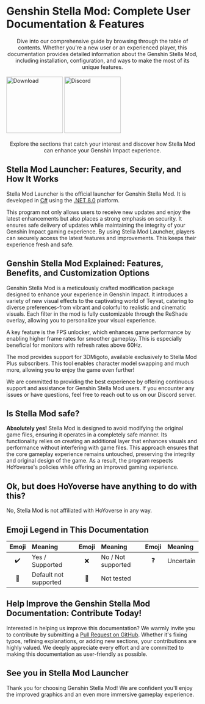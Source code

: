 [//]: # (Title: Genshin Stella Mod: Installation, Features, and Complete Guide)
[//]: # (Description: Learn how to install and use Genshin Stella Mod to enhance your Genshin Impact experience. Discover features like ReShade, FPS Unlocker, and 3DMigoto, all while maintaining game safety.)
[//]: # (Tags: Genshin Stella Mod, Stella Mod installation guide, Genshin Impact mods, ReShade for Genshin Impact, FPS Unlocker benefits, 3DMigoto customization, Stella Mod safety, secure Genshin mods, Stella Mod features, Genshin Stella Mod user documentation, Stella Mod Plus)
[//]: # (Canonical: /genshin-stella-mod/docs?page=introduction)
[//]: # (Contributors: Sefinek)

# Genshin Stella Mod: Complete User Documentation & Features
<div align="center">
    Dive into our comprehensive guide by browsing through the table of contents.
    Whether you're a new user or an experienced player, this documentation provides detailed information about the Genshin Stella Mod, including installation, configuration, and ways to make the most of its unique features.
</div>
<br>

<div class="mafumafu-container">
    <div class="bottom-image">
        <a href="https://sefinek.net/genshin-stella-mod?download=true&referrer=introduction"><img src="https://sefinek.net/images/stella/mafumafu/download.png" alt="Download" height="148"></a>
        <a href="https://discord.com/invite/k2wfGRq4dT" target="_blank"><img src="https://sefinek.net/images/stella/mafumafu/discord.png" alt="Discord" height="148"></a>
    </div>
</div>
<br>

<div align="center">
    Explore the sections that catch your interest and discover how Stella Mod can enhance your Genshin Impact experience.
</div>


## Stella Mod Launcher: Features, Security, and How It Works <!-- {#launcher-features} -->
Stella Mod Launcher is the official launcher for Genshin Stella Mod. It is developed in [C#](https://learn.microsoft.com/dotnet/csharp) using the [.NET 8.0](https://dotnet.microsoft.com/en-us/download/dotnet/8.0) platform.  

This program not only allows users to receive new updates and enjoy the latest enhancements but also places a strong emphasis on security. It ensures safe delivery of updates while maintaining the integrity of your Genshin Impact gaming experience. By using Stella Mod Launcher, players can securely access the latest features and improvements. This keeps their experience fresh and safe.


## Genshin Stella Mod Explained: Features, Benefits, and Customization Options <!-- {#features-benefits-customization} -->
Genshin Stella Mod is a meticulously crafted modification package designed to enhance your experience in Genshin Impact.
It introduces a variety of new visual effects to the captivating world of Teyvat, catering to diverse preferences-from vibrant and colorful to realistic and cinematic visuals.
Each filter in the mod is fully customizable through the ReShade overlay, allowing you to personalize your visual experience.

A key feature is the FPS unlocker, which enhances game performance by enabling higher frame rates for smoother gameplay.
This is especially beneficial for monitors with refresh rates above 60Hz.

The mod provides support for 3DMigoto, available exclusively to Stella Mod Plus subscribers.
This tool enables character model swapping and much more, allowing you to enjoy the game even further!

We are committed to providing the best experience by offering continuous support and assistance for Genshin Stella Mod users.
If you encounter any issues or have questions, feel free to reach out to us on our Discord server.


## Is Stella Mod safe? <!-- {#is-it-safe} -->
**Absolutely yes!** Stella Mod is designed to avoid modifying the original game files, ensuring it operates in a completely safe manner.
Its functionality relies on creating an additional layer that enhances visuals and performance without interfering with game files.
This approach ensures that the core gameplay experience remains untouched, preserving the integrity and original design of the game.
As a result, the program respects HoYoverse's policies while offering an improved gaming experience.


## Ok, but does HoYoverse have anything to do with this? <!-- {#hoyoverse-affiliation} -->
No, Stella Mod is not affiliated with HoYoverse in any way.


## Emoji Legend in This Documentation <!-- {#emoji-legend} -->
| Emoji                         | <div align="left">Meaning</div> | Emoji                        | <div align="left">Meaning</div> | Emoji                       | <div align="left">Meaning</div> |
|-------------------------------|---------------------------------|:-----------------------------|:--------------------------------|:----------------------------|:--------------------------------|
| <div align="center">✔️</div>  | Yes / Supported                 | <div align="center">❌️</div> | No / Not supported              | <div align="center">❓</div> | Uncertain                       |
| <div align="center">🎯️</div> | Default not supported           | <div align="center">🤔</div> | Not tested                      |                             |                                 |


## Help Improve the Genshin Stella Mod Documentation: Contribute Today! <!-- {#contributing} -->
Interested in helping us improve this documentation? We warmly invite you to contribute by submitting a [Pull Request on GitHub](https://github.com/sefinek/Stella-Mod-Documentation/pulls).
Whether it's fixing typos, refining explanations, or adding new sections, your contributions are highly valued.
We deeply appreciate every effort and are committed to making this documentation as user-friendly as possible.


## See you in Stella Mod Launcher <!-- {#closing-note} -->
Thank you for choosing Genshin Stella Mod! We are confident you'll enjoy the improved graphics and an even more immersive gameplay experience.
